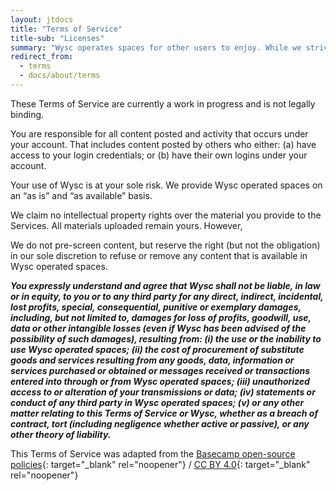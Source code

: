 ```yaml
---
layout: jtdocs
title: "Terms of Service"
title-sub: "Licenses"
summary: "Wysc operates spaces for other users to enjoy. While we strive to present a friendly environment, the spaces themselves may present hazards. You should know about them."
redirect_from:
  - terms
  - docs/about/terms
---
```


These Terms of Service are currently a work in progress and is not legally binding.

You are responsible for all content posted and activity that occurs under your account. That includes content posted by others who either: (a) have access to your login credentials; or (b) have their own logins under your account.

Your use of Wysc is at your sole risk. We provide Wysc operated spaces on an “as is” and “as available” basis.

We claim no intellectual property rights over the material you provide to the Services. All materials uploaded remain yours. However, 

We do not pre-screen content, but reserve the right (but not the obligation) in our sole discretion to refuse or remove any content that is available in Wysc operated spaces.

***You expressly understand and agree that Wysc shall not be liable, in law or in equity, to you or to any third party for any direct, indirect, incidental, lost profits, special, consequential, punitive or exemplary damages, including, but not limited to, damages for loss of profits, goodwill, use, data or other intangible losses (even if Wysc has been advised of the possibility of such damages), resulting from: (i) the use or the inability to use Wysc operated spaces; (ii) the cost of procurement of substitute goods and services resulting from any goods, data, information or services purchased or obtained or messages received or transactions entered into through or from Wysc operated spaces; (iii) unauthorized access to or alteration of your transmissions or data; (iv) statements or conduct of any third party in Wysc operated spaces; (v) or any other matter relating to this Terms of Service or Wysc, whether as a breach of contract, tort (including negligence whether active or passive), or any other theory of liability.***

This Terms of Service was adapted from the [Basecamp open-source policies](https://github.com/basecamp/policies){: target="_blank" rel="noopener"} / [CC BY 4.0](https://creativecommons.org/licenses/by/4.0/){: target="_blank" rel="noopener"}

